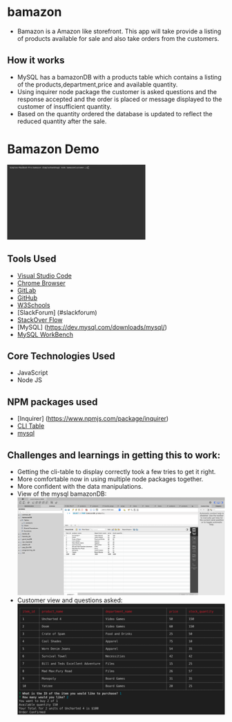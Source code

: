 # bamazon
- Bamazon is a Amazon like storefront. This app will take provide a listing of products available for sale and also take orders from the customers.


## How it works
  - MySQL has a bamazonDB with a products table which contains a listing of the products,department,price and available quantity.
  - Using inquirer node package the customer is asked questions and the response accepted and the order is placed or message displayed to the customer of insufficient quantity.
  - Based on the quantity ordered the database is updated to reflect the reduced quantity after the sale.
  
 # Bamazon Demo
![bamazonCustomer](/bamazon.gif)

## Tools Used

- [Visual Studio Code](#vscode)
- [Chrome Browser](#chrome)
- [GitLab](https://ucb.bootcampcontent.com/)
- [GitHub](https://github.com/)
- [W3Schools](https://www.w3schools.com/default.asp)
- [SlackForum] (#slackforum)
- [StackOver Flow](https://stackoverflow.com/)
- [MySQL] (https://dev.mysql.com/downloads/mysql/)
- [MySQL WorkBench](https://dev.mysql.com/downloads/workbench/)

## Core Technologies Used
- JavaScript
- Node JS

 
## NPM packages used
- [Inquirer] (https://www.npmjs.com/package/inquirer)
- [CLI Table](https://www.npmjs.com/package/cli-table)
- [mysql](https://www.npmjs.com/package/mysql)


## Challenges and learnings in getting this to work:
 - Getting the cli-table to display correctly took a few tries to get it right. 
 - More comfortable now in using multiple node packages together.
 - More confident with the data manipulations.
 - View of the mysql bamazonDB:
![BamazonDB](BamazonDB.png)
- Customer view and questions asked:
![Customer View](bamazon-products-table.png)


